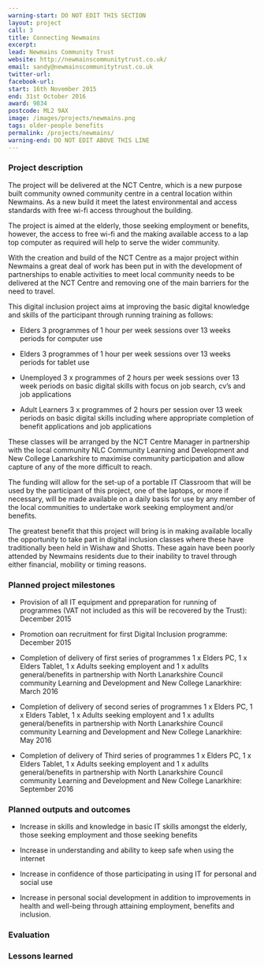 ```yaml
---
warning-start: DO NOT EDIT THIS SECTION
layout: project
call: 3
title: Connecting Newmains
excerpt: 
lead: Newmains Community Trust
website: http://newmainscommunitytrust.co.uk/
email: sandy@newmainscommunitytrust.co.uk
twitter-url: 
facebook-url: 
start: 16th November 2015
end: 31st October 2016
award: 9834
postcode: ML2 9AX
image: /images/projects/newmains.png
tags: older-people benefits
permalink: /projects/newmains/
warning-end: DO NOT EDIT ABOVE THIS LINE
---
```


### Project description

The project will be delivered at the NCT Centre, which is a new purpose built community owned community centre in a central location within Newmains. As a new build it meet the latest environmental and access standards with free wi-fi access throughout the building. 

The project is aimed at the elderly, those seeking employment or benefits, however, the access to free wi-fi and the making available access to a lap top computer as required will help to serve the wider community. 

With the creation and build of the NCT Centre as a major project within Newmains a great deal of work has been put in with the development of partnerships to enable activities to meet local community needs to be delivered at the NCT Centre and removing one of the main barriers for the need to travel. 

This digital inclusion project aims at improving the basic digital knowledge and skills of the participant through running training as follows: 

* Elders 3 programmes of 1 hour per week sessions over 13 weeks periods for computer use 
	
* Elders 3 programmes of 1 hour per week sessions over 13 weeks periods for tablet use 

* Unemployed 3 x programmes of 2 hours per week sessions over 13 week periods on basic digital skills with focus on job search, cv’s and job applications 

* Adult Learners 3 x programmes of 2 hours per session over 13 week periods on basic digital skills including where appropriate completion of benefit applications and job applications 

These classes will be arranged by the NCT Centre Manager in partnership with the local community NLC Community Learning and Development and New College Lanarkshire to maximise community participation and allow capture of any of the more difficult to reach. 

The funding will allow for the set-up of a portable IT Classroom that will be used by the participant of this project, one of the laptops, or more if necessary, will be made available on a daily basis for use by any member of the local communities to undertake work seeking employment and/or benefits. 

The greatest benefit that this project will bring is in making available locally the opportunity to take part in digital inclusion classes where these have traditionally been held in Wishaw and Shotts. These again have been poorly attended by Newmains residents due to their inability to travel through either financial, mobility or timing reasons.

### Planned project milestones

* Provision of all IT equipment and ppreparation for running of programmes (VAT not included as this will be recovered by the Trust): December 2015

* Promotion oan recruitment for first Digital Inclusion programme: December 2015

* Completion of delivery of first series of programmes 1 x Elders PC, 1 x Elders Tablet, 1 x Adults seeking employent and 1 x adullts general/benefits in partnership with North Lanarkshire Council community Learning and Development and New College Lanarkhire: March 2016

* Completion of delivery of second series of programmes 1 x Elders PC, 1 x Elders Tablet, 1 x Adults seeking employent and 1 x adullts general/benefits in partnership with North Lanarkshire Council community Learning and Development and New College Lanarkhire: May 2016

* Completion of delivery of Third series of programmes 1 x Elders PC, 1 x Elders Tablet, 1 x Adults seeking employent and 1 x adullts general/benefits in partnership with North Lanarkshire Council community Learning and Development and New College Lanarkhire: September 2016

### Planned outputs and outcomes

* Increase in skills and knowledge in basic IT skills amongst the elderly, those seeking employment and those seeking benefits

* Increase in understanding and ability to keep safe when using the internet

* Increase in confidence of those participating in using IT for personal and social use

* Increase in personal social development in addition to improvements in health and well-being through attaining employment, benefits and inclusion.


### Evaluation


### Lessons learned



